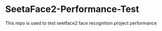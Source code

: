 # SeetaFace2-Performance-Test
This repo is used to test seetface2 face recognition project performance
